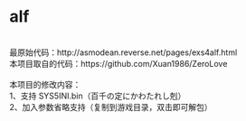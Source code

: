 # alf
<br>
最原始代码：http://asmodean.reverse.net/pages/exs4alf.html<br>
本项目取自的代码：https://github.com/Xuan1986/ZeroLove<br>
<br>
本项目的修改内容：<br>
1、支持 SYS5INI.bin（百千の定にかわたれし剋）<br>
2、加入参数省略支持（复制到游戏目录，双击即可解包）
